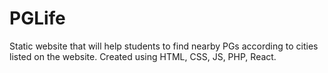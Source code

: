 
# PGLife

Static website that will help students to find nearby PGs according to cities listed on the website.
Created using HTML, CSS, JS, PHP, React.
